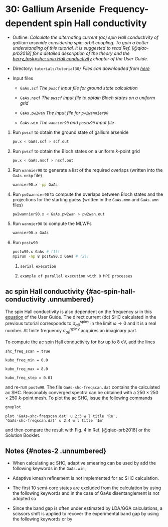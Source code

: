 # 30: Gallium Arsenide &#151; Frequency-dependent spin Hall conductivity

- Outline: *Calculate the alternating current (ac) spin Hall
    conductivity of gallium arsenide considering spin-orbit coupling. To
    gain a better understanding of this tutorial, it is suggested to read
    Ref. [@qiao-prb2018] for a detailed description of the theory and the
    [berry_task=shc: spin Hall conductivity](../user_guide/postw90/berry.md#sec:shc)
    chapter of the User Guide.*

- Directory: `tutorials/tutorial30/` *Files can downloaded from
    [here](https://github.com/wannier-developers/wannier90/tree/develop/tutorials/tutorial30)*

- Input files

    - `GaAs.scf` *The `pwscf` input file for ground state
        calculation*

    - `GaAs.nscf` *The `pwscf` input file to obtain Bloch
        states on a uniform grid*

    - `GaAs.pw2wan` *The input file for `pw2wannier90`*

    - `GaAs.win` *The `wannier90` and `postw90` input file*

1. Run `pwscf` to obtain the ground state of gallium
    arsenide

    ```bash title="Terminal"
    pw.x < GaAs.scf > scf.out
    ```

2. Run `pwscf` to obtain the Bloch states on a uniform
    $k$-point grid

    ```bash title="Terminal"
    pw.x < GaAs.nscf > nscf.out
    ```

3. Run `wannier90` to generate a list of the required overlaps (written
    into the `GaAs.nnkp` file)

    ```bash title="Terminal"
    wannier90.x -pp GaAs
    ```

4. Run `pw2wannier90` to compute the overlaps between Bloch states and
    the projections for the starting guess (written in the `GaAs.mmn`
    and `GaAs.amn` files)

    ```bash title="Terminal"
    pw2wannier90.x < GaAs.pw2wan > pw2wan.out
    ```

5. Run `wannier90` to compute the MLWFs

    ```bash title="Terminal"
    wannier90.x GaAs
    ```

6. Run `postw90`

    ```bash title="Terminal"
    postw90.x GaAs # (1)! 
    mpirun -np 8 postw90.x GaAs # (2)! 
    ```

    1.     serial execution
    2.     example of parallel execution with 8 MPI processes

## ac spin Hall conductivity {#ac-spin-hall-conductivity .unnumbered}

The spin Hall conductivity is also dependent on the frequency $\omega$
in this [equation](../user_guide/postw90/berry.md#mjx-eqn:eq:kubo_shc) of the User Guide.
The direct current (dc) SHC calculated in the previous tutorial corresponds to
$\sigma_{\alpha\beta}^{\text{spin}\gamma}$ in the limit
$\omega\rightarrow
0$ and it is a real number. At finite frequency
$\sigma_{\alpha\beta}^{\text{spin}\gamma}$ acquires an imaginary part.

To compute the ac spin Hall conductivity for $\hbar\omega$ up to 8 eV,
add the lines

```vi title="Input file"
shc_freq_scan = true

kubo_freq_min = 0.0

kubo_freq_max = 8.0

kubo_freq_step = 0.01
```

and re-run `postw90`. The file `GaAs-shc-freqscan.dat` contains the
calculated ac SHC. Reasonably converged spectra can be obtained with a
$250\times 250\times 250$ $k$-point mesh. To plot the ac SHC, issue the
following commands

```bash title="Terminal"
gnuplot
```

```gnuplot title="Gnuplot shell"
plot 'GaAs-shc-freqscan.dat' u 2:3 w l title 'Re',
'GaAs-shc-freqscan.dat' u 2:4 w l title 'Im'
```

and then compare the result with Fig. 4 in Ref. [@qiao-prb2018] or the
Solution Booklet.

## Notes {#notes-2 .unnumbered}

- When calculating ac SHC, adaptive smearing can be used by add the
    following keywords in the `GaAs.win`,

- Adaptive kmesh refinement is not implemented for ac SHC calculation.

- The first 10 semi-core states are excluded from the calculation by
    using the following keywords and in the case of GaAs disentanglement
    is not adopted so

- Since the band gap is often under estimated by LDA/GGA calculations,
    a scissors shift is applied to recover the experimental band gap by
    using the following keywords or by
